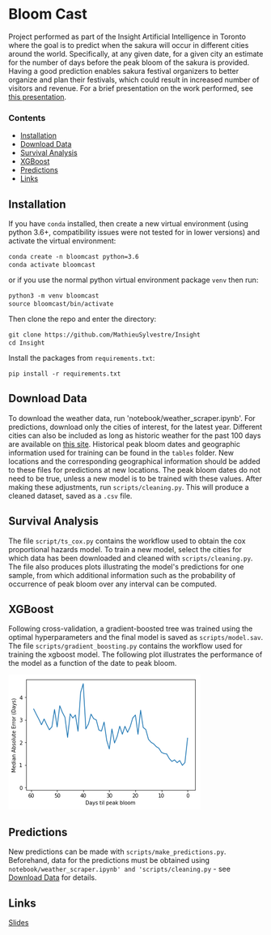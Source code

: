 # Bloom Cast

Project performed as part of the Insight Artificial Intelligence in Toronto where the goal is to predict when the sakura will occur in different cities around the world. Specifically, at any given date, for a given city an estimate for the number of days before the peak bloom of the sakura is provided. Having a good prediction enables sakura festival organizers to better organize and plan their festivals, which could result in increased number of visitors and revenue. For a brief presentation on the work performed, see [this presentation](https://tinyurl.com/y37emx5z).

### Contents
* [Installation](#installation)
* [Download Data](#download-data)
* [Survival Analysis](#survival-analysis)
* [XGBoost](#xgboost)
* [Predictions](#predictions)
* [Links](#links)

##  Installation

If you have `conda` installed, then create a new virtual environment (using python 3.6+, compatibility issues were not tested for in lower versions) and activate the virtual environment:  
```
conda create -n bloomcast python=3.6
conda activate bloomcast
```

or if you use the normal python virtual environment package `venv` then run:  
```
python3 -m venv bloomcast
source bloomcast/bin/activate
```
Then clone the repo and enter the directory:  
```
git clone https://github.com/MathieuSylvestre/Insight
cd Insight
```

Install the packages from `requirements.txt`:  
```
pip install -r requirements.txt
```

## Download Data

To download the weather data, run 'notebook/weather_scraper.ipynb'. For predictions, download only the cities of interest, for the latest year. Different cities can also be included as long as historic weather for the past 100 days are available on [this site](https://www.timeanddate.com/weather/). Historical peak bloom dates and geographic information used for training can be found in the `tables` folder. New locations and the corresponding geographical information should be added to these files for predictions at new locations. The peak bloom dates do not need to be true, unless a new model is to be trained with these values. After making these adjustments, run `scripts/cleaning.py`. This will produce a cleaned dataset, saved as a `.csv` file.

## Survival Analysis

The file `script/ts_cox.py` contains the workflow used to obtain the cox proportional hazards model. To train a new model, select the cities for which data has been downloaded and cleaned with `scripts/cleaning.py`. The file also produces plots illustrating the model's predictions for one sample, from which additional information such as the probability of occurrence of peak bloom over any interval can be computed.

## XGBoost

Following cross-validation, a gradient-boosted tree was trained using the optimal hyperparameters and the final model is saved as `scripts/model.sav`. The file `scripts/gradient_boosting.py` contains the workflow used for training the xgboost model. The following plot illustrates the performance of the model as a function of the date to peak bloom.

![Median Absolute Error as a Function of the Number of Days to Peak Bloom](/images/readme_img.png)

## Predictions 

New predictions can be made with `scripts/make_predictions.py`. Beforehand, data for the predictions must be obtained using  `notebook/weather_scraper.ipynb' and 'scripts/cleaning.py` - see [Download Data](#download-data) for details.

## Links

[Slides](https://tinyurl.com/y37emx5z) 
